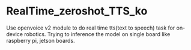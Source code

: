 # RealTime_zeroshot_TTS_ko
Use openvoice v2 module to do real time tts(text to speech) task for on-device robotics. Trying to inference the model on single board like raspberry pi, jetson boards.
